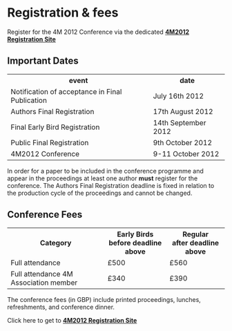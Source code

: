 # Registration & fees

Register for the 4M 2012 Conference via the dedicated [**4M2012 Registration Site**]( 
http://shop.bham.ac.uk/browse/extra_info.asp?compid=1&modid=2&prodid=508&deptid=17&catid=3)
<!--break-->
## Important Dates

<table class="info" style="width:100%;">
<tr><th>event</th><th>date</th></tr>
<tr class="current"><td>Notification of acceptance in Final Publication</td><td>July 16th 2012</td></tr> 
<tr><td>Authors Final Registration</td><td>17th August 2012</td></tr>
<tr><td>Final Early Bird Registration</td><td>14th September 2012</td></tr>
<tr><td>Public Final Registration</td><td>9th October 2012</td></tr>

<tr class="main-event"><td>4M2012 Conference</td><td>9-11 October 2012</td></tr> 
</table>

In order for a paper to be included in the conference programme and appear in the proceedings at least one author **must** register for the conference. The Authors Final Registration deadline is fixed in relation to the production cycle of the proceedings and cannot be changed.  
  

## Conference Fees


<table class="info" style="width:100%;">
<tr><th>Category</th>
<th>Early Birds<br/>before deadline above</th>
<th>Regular<br />after deadline above</th></tr>
<tr><td>Full attendance</td><td>£500</td><td>£560</td></tr> 
<tr><td>Full attendance 4M Association member</td><td>£340</td><td>£390</td></tr>
</table>

The conference fees (in GBP) include printed proceedings, lunches, refreshments, and conference dinner.

Click here to get to [**4M2012 Registration Site**]( 
http://shop.bham.ac.uk/browse/extra_info.asp?compid=1&modid=2&prodid=508&deptid=17&catid=3)